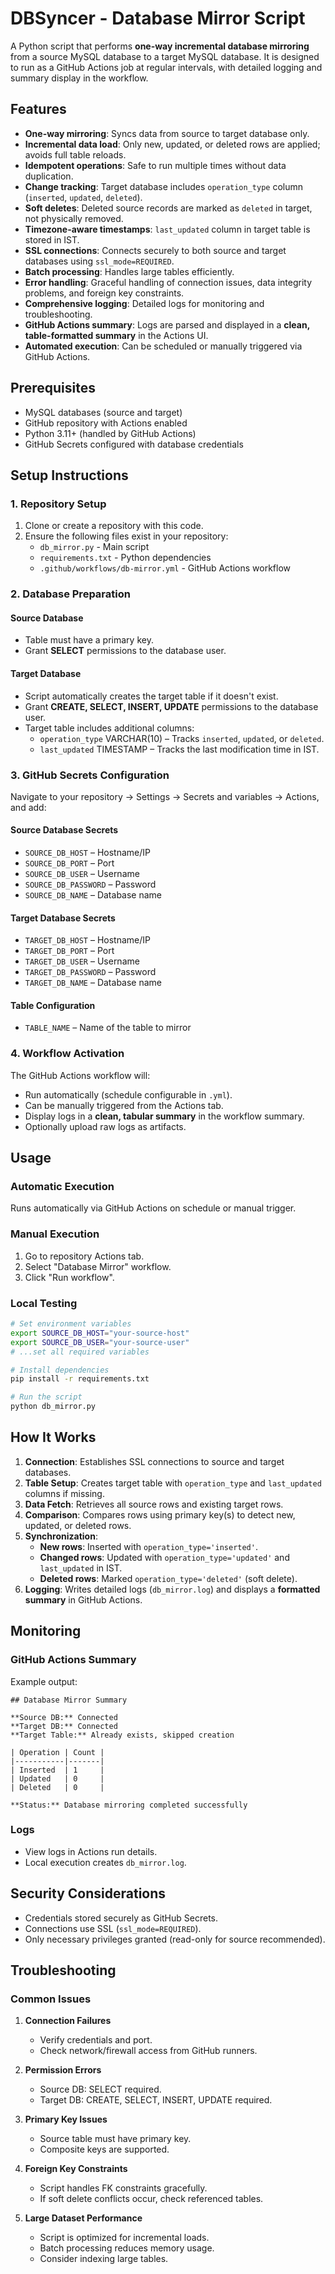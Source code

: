 # DBSyncer - Database Mirror Script

A Python script that performs **one-way incremental database mirroring** from a source MySQL database to a target MySQL database. It is designed to run as a GitHub Actions job at regular intervals, with detailed logging and summary display in the workflow.

## Features

- **One-way mirroring**: Syncs data from source to target database only.
- **Incremental data load**: Only new, updated, or deleted rows are applied; avoids full table reloads.
- **Idempotent operations**: Safe to run multiple times without data duplication.
- **Change tracking**: Target database includes `operation_type` column (`inserted`, `updated`, `deleted`).
- **Soft deletes**: Deleted source records are marked as `deleted` in target, not physically removed.
- **Timezone-aware timestamps**: `last_updated` column in target table is stored in IST.
- **SSL connections**: Connects securely to both source and target databases using `ssl_mode=REQUIRED`.
- **Batch processing**: Handles large tables efficiently.
- **Error handling**: Graceful handling of connection issues, data integrity problems, and foreign key constraints.
- **Comprehensive logging**: Detailed logs for monitoring and troubleshooting.
- **GitHub Actions summary**: Logs are parsed and displayed in a **clean, table-formatted summary** in the Actions UI.
- **Automated execution**: Can be scheduled or manually triggered via GitHub Actions.

## Prerequisites

- MySQL databases (source and target)
- GitHub repository with Actions enabled
- Python 3.11+ (handled by GitHub Actions)
- GitHub Secrets configured with database credentials

## Setup Instructions

### 1. Repository Setup

1. Clone or create a repository with this code.
2. Ensure the following files exist in your repository:
    - `db_mirror.py` - Main script
    - `requirements.txt` - Python dependencies
    - `.github/workflows/db-mirror.yml` - GitHub Actions workflow

### 2. Database Preparation

#### Source Database

- Table must have a primary key.
- Grant **SELECT** permissions to the database user.

#### Target Database

- Script automatically creates the target table if it doesn't exist.
- Grant **CREATE, SELECT, INSERT, UPDATE** permissions to the database user.
- Target table includes additional columns:
    - `operation_type` VARCHAR(10) – Tracks `inserted`, `updated`, or `deleted`.
    - `last_updated` TIMESTAMP – Tracks the last modification time in IST.

### 3. GitHub Secrets Configuration

Navigate to your repository → Settings → Secrets and variables → Actions, and add:

#### Source Database Secrets
- `SOURCE_DB_HOST` – Hostname/IP
- `SOURCE_DB_PORT` – Port
- `SOURCE_DB_USER` – Username
- `SOURCE_DB_PASSWORD` – Password
- `SOURCE_DB_NAME` – Database name

#### Target Database Secrets
- `TARGET_DB_HOST` – Hostname/IP
- `TARGET_DB_PORT` – Port
- `TARGET_DB_USER` – Username
- `TARGET_DB_PASSWORD` – Password
- `TARGET_DB_NAME` – Database name

#### Table Configuration
- `TABLE_NAME` – Name of the table to mirror

### 4. Workflow Activation

The GitHub Actions workflow will:

- Run automatically (schedule configurable in `.yml`).
- Can be manually triggered from the Actions tab.
- Display logs in a **clean, tabular summary** in the workflow summary.
- Optionally upload raw logs as artifacts.

## Usage

### Automatic Execution
Runs automatically via GitHub Actions on schedule or manual trigger.

### Manual Execution
1. Go to repository Actions tab.
2. Select "Database Mirror" workflow.
3. Click "Run workflow".

### Local Testing
```bash
# Set environment variables
export SOURCE_DB_HOST="your-source-host"
export SOURCE_DB_USER="your-source-user"
# ...set all required variables

# Install dependencies
pip install -r requirements.txt

# Run the script
python db_mirror.py
```

## How It Works

1. **Connection**: Establishes SSL connections to source and target databases.
2. **Table Setup**: Creates target table with `operation_type` and `last_updated` columns if missing.
3. **Data Fetch**: Retrieves all source rows and existing target rows.
4. **Comparison**: Compares rows using primary key(s) to detect new, updated, or deleted rows.
5. **Synchronization**:
    - **New rows**: Inserted with `operation_type='inserted'`.
    - **Changed rows**: Updated with `operation_type='updated'` and `last_updated` in IST.
    - **Deleted rows**: Marked `operation_type='deleted'` (soft delete).
6. **Logging**: Writes detailed logs (`db_mirror.log`) and displays a **formatted summary** in GitHub Actions.

## Monitoring

### GitHub Actions Summary
Example output:

```
## Database Mirror Summary

**Source DB:** Connected
**Target DB:** Connected
**Target Table:** Already exists, skipped creation

| Operation | Count |
|-----------|-------|
| Inserted  | 1     |
| Updated   | 0     |
| Deleted   | 0     |

**Status:** Database mirroring completed successfully
```

### Logs
- View logs in Actions run details.
- Local execution creates `db_mirror.log`.

## Security Considerations

- Credentials stored securely as GitHub Secrets.
- Connections use SSL (`ssl_mode=REQUIRED`).
- Only necessary privileges granted (read-only for source recommended).

## Troubleshooting

### Common Issues

1. **Connection Failures**
    - Verify credentials and port.
    - Check network/firewall access from GitHub runners.

2. **Permission Errors**
    - Source DB: SELECT required.
    - Target DB: CREATE, SELECT, INSERT, UPDATE required.

3. **Primary Key Issues**
    - Source table must have primary key.
    - Composite keys are supported.

4. **Foreign Key Constraints**
    - Script handles FK constraints gracefully.
    - If soft delete conflicts occur, check referenced tables.

5. **Large Dataset Performance**
    - Script is optimized for incremental loads.
    - Batch processing reduces memory usage.
    - Consider indexing large tables.